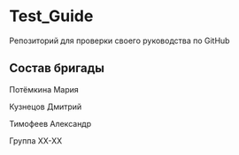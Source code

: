 # Test_Guide
Репозиторий для проверки своего руководства по GitHub
## Состав бригады

Потёмкина Мария

Кузнецов Дмитрий 

Тимофеев Александр

Группа ХХ-ХХ
